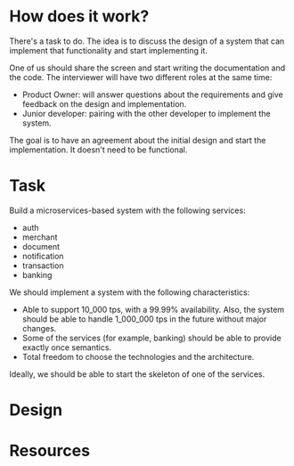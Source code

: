 # How does it work?

There's a task to do. The idea is to discuss the design of a system that can
implement that functionality and start implementing it.

One of us should share the screen and start writing the documentation and the
code. The interviewer will have two different roles at the same time:

- Product Owner: will answer questions about the requirements and give feedback
  on the design and implementation.
- Junior developer: pairing with the other developer to implement the system.

The goal is to have an agreement about the initial design and start the
implementation. It doesn't need to be functional.

# Task

Build a microservices-based system with the following services: 

- auth
- merchant
- document
- notification
- transaction
- banking

We should implement a system with the following characteristics:

- Able to support 10_000 tps, with a 99.99% availability. Also, the system
  should be able to handle 1_000_000 tps in the future without major changes.
- Some of the services (for example, banking) should be able to provide exactly
  once semantics.
- Total freedom to choose the technologies and the architecture.

Ideally, we should be able to start the skeleton of one of the services.

# Design 


# Resources
